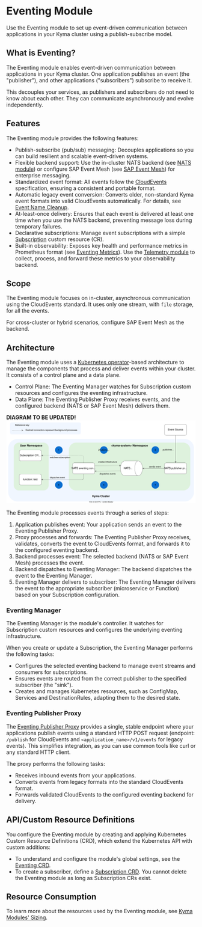 # Eventing Module

Use the Eventing module to set up event-driven communication between applications in your Kyma cluster using a publish-subscribe model.

## What is Eventing?

The Eventing module enables event-driven communication between applications in your Kyma cluster. One application publishes an event (the "publisher"), and other applications ("subscribers") subscribe to receive it.

This decouples your services, as publishers and subscribers do not need to know about each other. They can communicate asynchronously and evolve independently.

## Features

The Eventing module provides the following features:

- Publish-subscribe (pub/sub) messaging: Decouples applications so you can build resilient and scalable event-driven systems.
- Flexible backend support: Use the in-cluster NATS backend (see [NATS module](https://kyma-project.io/#/nats-manager/user/README)) or configure SAP Event Mesh (see [SAP Event Mesh](https://help.sap.com/docs/event-mesh/event-mesh/what-is-sap-event-mesh?version=Cloud&locale=en-US)) for enterprise messaging.
- Standardized event format: All events follow the [CloudEvents](https://cloudevents.io/) specification, ensuring a consistent and portable format.
- Automatic legacy event conversion: Converts older, non-standard Kyma event formats into valid CloudEvents automatically. For details, see [Event Name Cleanup](evnt-event-names.md#event-name-cleanup).
- At-least-once delivery: Ensures that each event is delivered at least one time when you use the NATS backend, preventing message loss during temporary failures.
- Declarative subscriptions: Manage event subscriptions with a simple [Subscription](./resources/subscription-cr.md) custom resource (CR).
- Built-in observability: Exposes key health and performance metrics in Prometheus format (see [Eventing Metrics](evnt-eventing-metrics.md)). Use the [Telemetry module](https://kyma-project.io/#/telemetry-manager/user/README) to collect, process, and forward these metrics to your observability backend.

## Scope

The Eventing module focuses on in-cluster, asynchronous communication using the CloudEvents standard. It uses only one stream, with `file` storage, for all the events.

For cross-cluster or hybrid scenarios, configure SAP Event Mesh as the backend.

## Architecture

The Eventing module uses a [Kubernetes operator](https://kubernetes.io/docs/concepts/extend-kubernetes/operator/)-based architecture to manage the components that process and deliver events within your cluster. It consists of a control plane and a data plane.

- Control Plane: The Eventing Manager watches for Subscription custom resources and configures the eventing infrastructure.
- Data Plane: The Eventing Publisher Proxy receives events, and the configured backend (NATS or SAP Event Mesh) delivers them.

**DIAGRAM TO BE UPDATED!**
![Eventing flow](../assets/evnt-architecture.svg)

<!-- 
1. The Eventing Manager watches the Subscription custom resource. It detects if there are any new incoming events.

2. The Eventing Manager creates an infrastructure for the NATS server.

3. An event source publishes events to the Eventing Publisher Proxy.

4. The Eventing Publisher Proxy sends events to the NATS server.

5. The NATS server dispatches events to the Eventing Manager.

6. The Eventing Manager dispatches events to subscribers (microservices or Functions).-->

The Eventing module processes events through a series of steps:

1. Application publishes event: Your application sends an event to the Eventing Publisher Proxy.
2. Proxy processes and forwards: The Eventing Publisher Proxy receives, validates, converts the event to CloudEvents format, and forwards it to the configured eventing backend.
3. Backend processes event: The selected backend (NATS or SAP Event Mesh) processes the event.
4. Backend dispatches to Eventing Manager: The backend dispatches the event to the Eventing Manager.
5. Eventing Manager delivers to subscriber: The Eventing Manager delivers the event to the appropriate subscriber (microservice or Function) based on your Subscription configuration.

### Eventing Manager

The Eventing Manager is the module's controller. It watches for Subscription custom resources and configures the underlying eventing infrastructure.

When you create or update a Subscription, the Eventing Manager performs the following tasks:

- Configures the selected eventing backend to manage event streams and consumers for subscriptions.
- Ensures events are routed from the correct publisher to the specified subscriber (the "sink").
- Creates and manages Kubernetes resources, such as ConfigMap, Services and DestinationRules, adapting them to the desired state.

### Eventing Publisher Proxy

The [Eventing Publisher Proxy](https://github.com/kyma-project/eventing-publisher-proxy) provides a single, stable endpoint where your applications publish events using a standard HTTP POST request (endpoint: `/publish` for CloudEvents and `<application_name>/v1/events` for legacy events). This simplifies integration, as you can use common tools like curl or any standard HTTP client. 

The proxy performs the following tasks:

- Receives inbound events from your applications.
- Converts events from legacy formats into the standard CloudEvents format.
- Forwards validated CloudEvents to the configured eventing backend for delivery.

## API/Custom Resource Definitions

You configure the Eventing module by creating and applying Kubernetes Custom Resource Definitions (CRD), which extend the Kubernetes API with custom additions:

- To understand and configure the module's global settings, see the [Eventing CRD](./resources/eventing-cr.md).
- To create a subscriber, define a [Subscription CRD](./resources/subscription-cr.md). You cannot delete the Eventing module as long as Subscription CRs exist.

## Resource Consumption

To learn more about the resources used by the Eventing module, see [Kyma Modules' Sizing](https://help.sap.com/docs/btp/sap-business-technology-platform/kyma-modules-sizing?locale=en-US&version=Cloud).

<!-- 
## Glossary
- **Streams and Consumers**
  - `Streams`: A stream stores messages for the published events. Kyma uses only one stream, with _**file**_ storage, for all the events. You can configure the retention and delivery policies for the stream, depending on the use case.
    <= These terms describe the inner workings of the NATS backend. We should update the NATS Backend description in the Architecture topic to explain that a Kyma Subscription maps to a NATS Consumer, and that all events are stored in a single NATS Stream. This connects the user's declarative Subscription to the underlying system behavior.
  - `Consumers`: A consumer reads or consumes the messages from the stream. Kyma Subscription creates one consumer for each specified filter. Kyma uses push-based consumers.
      <= These terms describe the inner workings of the NATS backend. We should update the NATS Backend description in the Architecture topic to explain that a Kyma Subscription maps to a NATS Consumer, and that all events are stored in a single NATS Stream. This connects the user's declarative Subscription to the underlying system behavior.
- **Delivery Guarantees**
  - `at least once` delivery: With NATS JetStream, Kyma ensures that for each event published, all the subscribers subscribed to that event receive the event at least once.
    <= Mentioned in Features
  - `max bytes and discard policy`: NATS JetStream uses these configurations to ensure that no messages are lost when the storage is almost full. By default, Kyma ensures that no new messages are accepted when the storage reaches 90% capacity.
    <= should be mentioned in [Resource Consumption](https://help.sap.com/docs/btp/sap-business-technology-platform/kyma-modules-sizing?locale=en-US&version=Cloud).
     -->

